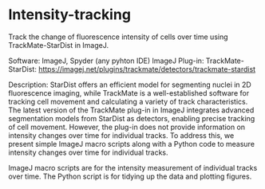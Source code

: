 # Intensity-tracking
Track the change of fluorescence intensity of cells over time using TrackMate-StarDist in ImageJ.

Software: ImageJ, Spyder (any pyhton IDE) 
ImageJ Plug-in: TrackMate-StarDist: https://imagej.net/plugins/trackmate/detectors/trackmate-stardist

Description: 
StarDist offers an efficient model for segmenting nuclei in 2D fluorescence imaging, while TrackMate is a well-established software for tracking cell movement and calculating a variety of track characteristics. The latest version of the TrackMate plug-in in ImageJ integrates advanced segmentation models from StarDist as detectors, enabling precise tracking of cell movement. However, the plug-in does not provide information on intensity changes over time for individual tracks. To address this, we present simple ImageJ macro scripts along with a Python code to measure intensity changes over time for individual tracks.

ImageJ macro scripts are for the intensity measurement of individual tracks over time.
The Python script is for tidying up the data and plotting figures. 

